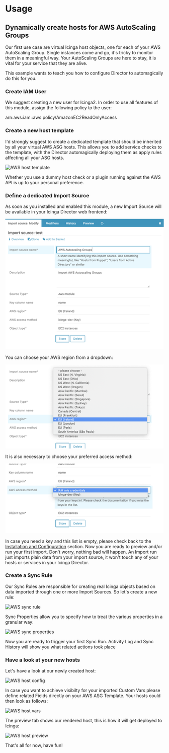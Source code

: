 <a id="Usage"></a>Usage
=====

Dynamically create hosts for AWS AutoScaling Groups
---------------------------------------------------

Our first use case are virtual Icinga host objects, one for each of your AWS
AutoScaling Group. Single instances come and go, it's tricky to monitor them
in a meaningful way. Your AutoScaling Groups are here to stay, it is vital for
your service that they are alive.

This example wants to teach you how to configure Director to automagically do
this for you.

### Create IAM User

We suggest creating a new user for Icinga2. In order to use all features of this
module, assign the following policy to the user:

arn:aws:iam::aws:policy/AmazonEC2ReadOnlyAccess

### Create a new host template

I'd strongly suggest to create a dedicated template that should be inherited
by all your virtual AWS ASG hosts. This allows you to add service checks to
the template, with the Director automagically deploying them as apply rules
affecting all your ASG hosts.

![AWS host template](img/01_aws_template.png)

Whether you use a dummy host check or a plugin running against the AWS API is
up to your personal preference.

### Define a dedicated Import Source

As soon as you installed and enabled this module, a new Import Source will be
available in your Icinga Director web frontend:

![AWS import source basics](img/02_aws_import_source_basics.png)

You can choose your AWS region from a dropdown:

![AWS import source region](img/03_aws_import_region.png)

It is also necessary to choose your preferred access method:

![AWS import source key](img/04_aws_import_source_key.png)

In case you need a key and this list is empty, please check back to the
[Installation and Configuration](01-Installation-and-Configuration.md)
section. Now you are ready to preview and/or run your first import. Don't
worry, nothing bad will happen. An Import run just imports plain data from
your import source, it won't touch any of your hosts or services in your
Icinga Director.

### Create a Sync Rule

Our Sync Rules are responsible for creating real Icinga objects based on
data imported through one or more Import Sources. So let's create a new
rule:

![AWS sync rule](img/05_aws_sync_rule.png)

Sync Properties allow you to specify how to treat the various properties
in a granular way:

![AWS sync properties](img/06_aws_sync_properties.png)

Now you are ready to trigger your first Sync Run. Activity Log and Sync History
will show you what related actions took place

### Have a look at your new hosts

Let's have a look at our newly created host:

![AWS host config](img/07_aws_host_config.png)

In case you want to achieve visibilty for your imported Custom Vars please
define related Fields directly on your AWS ASG Template. Your hosts could
then look as follows:

![AWS host vars](img/08_aws_host_config_with_vars.png)

The preview tab shows our rendered host, this is how it will get deployed
to Icinga:

![AWS host preview](img/09_aws_host_preview.png)

That's all for now, have fun!
